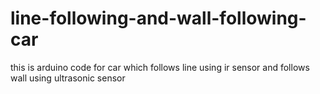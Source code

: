 # line-following-and-wall-following-car
this is arduino code for car which follows line using ir sensor  and follows wall using ultrasonic sensor

